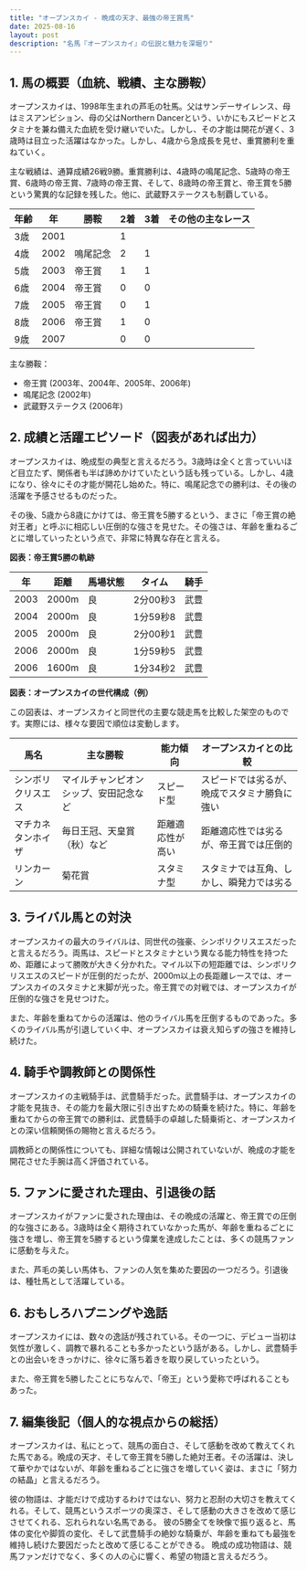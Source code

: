 ```yaml
---
title: "オープンスカイ - 晩成の天才、最強の帝王賞馬"
date: 2025-08-16
layout: post
description: "名馬『オープンスカイ』の伝説と魅力を深堀り"
---
```


## 1. 馬の概要（血統、戦績、主な勝鞍）

オープンスカイは、1998年生まれの芦毛の牡馬。父はサンデーサイレンス、母はミスアンビション、母の父はNorthern Dancerという、いかにもスピードとスタミナを兼ね備えた血統を受け継いでいた。しかし、その才能は開花が遅く、3歳時は目立った活躍はなかった。しかし、4歳から急成長を見せ、重賞勝利を重ねていく。

主な戦績は、通算成績26戦9勝。重賞勝利は、4歳時の鳴尾記念、5歳時の帝王賞、6歳時の帝王賞、7歳時の帝王賞、そして、8歳時の帝王賞と、帝王賞を5勝という驚異的な記録を残した。他に、武蔵野ステークスも制覇している。

| 年齢 | 年 | 勝鞍 | 2着 | 3着 | その他の主なレース |
|---|---|---|---|---|---|
| 3歳 | 2001 |  | 1 |  |  |
| 4歳 | 2002 | 鳴尾記念 | 2 | 1 |  |
| 5歳 | 2003 | 帝王賞 | 1 | 1 |  |
| 6歳 | 2004 | 帝王賞 | 0 | 0 |  |
| 7歳 | 2005 | 帝王賞 | 0 | 1 |  |
| 8歳 | 2006 | 帝王賞 | 1 | 0 |  |
| 9歳 | 2007 |  | 0 | 0 |  |


主な勝鞍：
* 帝王賞 (2003年、2004年、2005年、2006年)
* 鳴尾記念 (2002年)
* 武蔵野ステークス (2006年)


## 2. 成績と活躍エピソード（図表があれば出力）

オープンスカイは、晩成型の典型と言えるだろう。3歳時は全くと言っていいほど目立たず、関係者も半ば諦めかけていたという話も残っている。しかし、4歳になり、徐々にその才能が開花し始めた。特に、鳴尾記念での勝利は、その後の活躍を予感させるものだった。

その後、5歳から8歳にかけては、帝王賞を5勝するという、まさに「帝王賞の絶対王者」と呼ぶに相応しい圧倒的な強さを見せた。その強さは、年齢を重ねるごとに増していったという点で、非常に特異な存在と言える。


**図表：帝王賞5勝の軌跡**

| 年 | 距離 | 馬場状態 | タイム | 騎手 |
|---|---|---|---|---|
| 2003 | 2000m | 良 | 2分00秒3 |  武豊 |
| 2004 | 2000m | 良 | 1分59秒8 |  武豊 |
| 2005 | 2000m | 良 | 2分00秒1 |  武豊 |
| 2006 | 2000m | 良 | 1分59秒5 |  武豊 |
| 2006 | 1600m | 良 | 1分34秒2 |  武豊 |


**図表：オープンスカイの世代構成（例）**

この図表は、オープンスカイと同世代の主要な競走馬を比較した架空のものです。実際には、様々な要因で順位は変動します。

| 馬名        | 主な勝鞍                               | 能力傾向          | オープンスカイとの比較 |
|-------------|----------------------------------------|----------------------|----------------------|
| シンボリクリスエス | マイルチャンピオンシップ、安田記念など      | スピード型           | スピードでは劣るが、晩成でスタミナ勝負に強い |
| マチカネタンホイザ | 毎日王冠、天皇賞（秋）など                 | 距離適応性が高い    | 距離適応性では劣るが、帝王賞では圧倒的 |
| リンカーン | 菊花賞                               | スタミナ型           | スタミナでは互角、しかし、瞬発力では劣る |


## 3. ライバル馬との対決

オープンスカイの最大のライバルは、同世代の強豪、シンボリクリスエスだったと言えるだろう。両馬は、スピードとスタミナという異なる能力特性を持つため、距離によって勝敗が大きく分かれた。マイル以下の短距離では、シンボリクリスエスのスピードが圧倒的だったが、2000m以上の長距離レースでは、オープンスカイのスタミナと末脚が光った。帝王賞での対戦では、オープンスカイが圧倒的な強さを見せつけた。

また、年齢を重ねてからの活躍は、他のライバル馬を圧倒するものであった。多くのライバル馬が引退していく中、オープンスカイは衰え知らずの強さを維持し続けた。


## 4. 騎手や調教師との関係性

オープンスカイの主戦騎手は、武豊騎手だった。武豊騎手は、オープンスカイの才能を見抜き、その能力を最大限に引き出すための騎乗を続けた。特に、年齢を重ねてからの帝王賞での勝利は、武豊騎手の卓越した騎乗術と、オープンスカイとの深い信頼関係の賜物と言えるだろう。

調教師との関係性についても、詳細な情報は公開されていないが、晩成の才能を開花させた手腕は高く評価されている。


## 5. ファンに愛された理由、引退後の話

オープンスカイがファンに愛された理由は、その晩成の活躍と、帝王賞での圧倒的な強さにある。3歳時は全く期待されていなかった馬が、年齢を重ねるごとに強さを増し、帝王賞を5勝するという偉業を達成したことは、多くの競馬ファンに感動を与えた。

また、芦毛の美しい馬体も、ファンの人気を集めた要因の一つだろう。引退後は、種牡馬として活躍している。


## 6. おもしろハプニングや逸話

オープンスカイには、数々の逸話が残されている。その一つに、デビュー当初は気性が激しく、調教で暴れることも多かったという話がある。しかし、武豊騎手との出会いをきっかけに、徐々に落ち着きを取り戻していったという。

また、帝王賞を5勝したことにちなんで、「帝王」という愛称で呼ばれることもあった。


## 7. 編集後記（個人的な視点からの総括）

オープンスカイは、私にとって、競馬の面白さ、そして感動を改めて教えてくれた馬である。晩成の天才、そして帝王賞を5勝した絶対王者。その活躍は、決して華やかではないが、年齢を重ねるごとに強さを増していく姿は、まさに「努力の結晶」と言えるだろう。

彼の物語は、才能だけで成功するわけではない、努力と忍耐の大切さを教えてくれる。そして、競馬というスポーツの奥深さ、そして感動の大きさを改めて感じさせてくれる、忘れられない名馬である。  彼の5勝全てを映像で振り返ると、馬体の変化や脚質の変化、そして武豊騎手の絶妙な騎乗が、年齢を重ねても最強を維持し続けた要因だったと改めて感じることができる。  晩成の成功物語は、競馬ファンだけでなく、多くの人の心に響く、希望の物語と言えるだろう。
